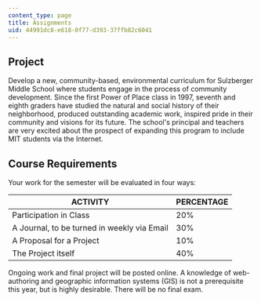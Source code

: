 ```yaml
---
content_type: page
title: Assignments
uid: 44991dc8-e618-0f77-d393-37ffb82c6041
---
```


Project
-------

Develop a new, community-based, environmental curriculum for Sulzberger Middle School where students engage in the process of community development. Since the first Power of Place class in 1997, seventh and eighth graders have studied the natural and social history of their neighborhood, produced outstanding academic work, inspired pride in their community and visions for its future. The school's principal and teachers are very excited about the prospect of expanding this program to include MIT students via the Internet.

Course Requirements
-------------------

Your work for the semester will be evaluated in four ways:

| ACTIVITY | PERCENTAGE |
| --- | --- |
| Participation in Class | 20% |
| A Journal, to be turned in weekly via Email | 30% |
| A Proposal for a Project | 10% |
| The Project itself | 40% 

Ongoing work and final project will be posted online. A knowledge of web-authoring and geographic information systems (GIS) is not a prerequisite this year, but is highly desirable. There will be no final exam.
